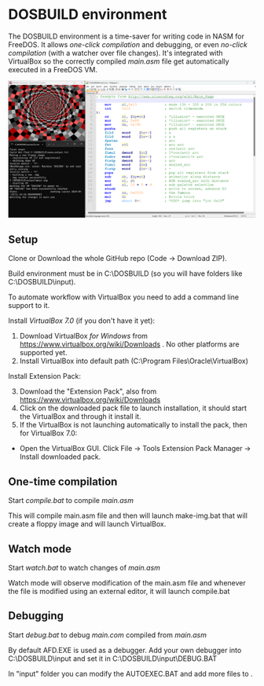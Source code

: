 # DOSBUILD environment

The DOSBUILD environment is a time-saver for writing code in NASM for FreeDOS.
It allows *one-click compilation* and debugging, or even *no-click compilation* (with a watcher over file changes).
It's integrated with VirtualBox so the correctly compiled *main.asm* file get automatically executed in a FreeDOS VM.

![screenshot](https://raw.githubusercontent.com/ilmenit/DOSBUILD//master/dosbuild.png)

## Setup

Clone or Download the whole GitHub repo (Code -> Download ZIP).

Build environment must be in C:\DOSBUILD (so you will have folders like C:\DOSBUILD\input).

To automate workflow with VirtualBox you need to add a command line support to it.

Install *VirtualBox 7.0* (if you don't have it yet):

1. Download VirtualBox *for Windows* from https://www.virtualbox.org/wiki/Downloads . No other platforms are supported yet.
2. Install VirtualBox into default path (C:\Program Files\Oracle\VirtualBox)

Install Extension Pack:

3. Download the "Extension Pack", also from https://www.virtualbox.org/wiki/Downloads 
4. Click on the downloaded pack file to launch installation, it should start the VirtualBox and through it install it.
5. If the VirtualBox is not launching automatically to install the pack, then for VirtualBox 7.0:
- Open the VirtualBox GUI. Click File -> Tools Extension Pack Manager -> Install downloaded pack.

## One-time compilation

Start *compile.bat* to compile *main.asm*

This will compile main.asm file and then will launch make-img.bat that will create a floppy image and will launch VirtualBox.

## Watch mode

Start *watch.bat* to watch changes of *main.asm*

Watch mode will observe modification of the main.asm file and whenever the file is modified using an external editor, it will launch compile.bat

## Debugging 

Start *debug.bat* to debug *main.com* compiled from *main.asm*

By default AFD.EXE is used as a debugger.
Add your own debugger into C:\DOSBUILD\input and set it in C:\DOSBUILD\input\DEBUG.BAT  

In "input" folder you can modify the AUTOEXEC.BAT and add more files to .
